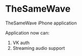 TheSameWave
===========

TheSameWave iPhone application

Application now can:
 1) VK auth
 2) Streaming audio support
